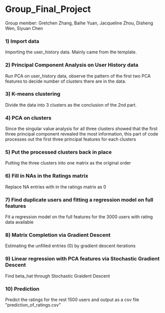 # Group_Final_Project
Group member: Gretchen Zhang, Baihe Yuan, Jacqueline Zhou, Disheng Wen, Siyuan Chen

### 1) Import data

Importing the user_history data. Mainly came from the template.

### 2) Principal Component Analysis on User History data

Run PCA on user_history data, observe the pattern of the first two PCA features to decide number of clusters there are in the data.

### 3) K-means clustering

Divide the data into 3 clusters as the conclusion of the 2nd part.

### 4) PCA on clusters

Since the singular value analysis for all three clusters showed that the first three principal component revealed the most information, this part of code processes out the first three principal features for each clusters

### 5) Put the processed clusters back in place

Putting the three clusters into one matrix as the original order

### 6) Fill in NAs in the Ratings matrix

Replace NA entries with in the ratings matrix as 0

### 7) Find duplicate users and fitting a regression model on full features

Fit a regression model on the full features for the 3000 users with rating data available

### 8) Matrix Completion via Gradient Descent

Estimating the unfilled entries (0) by gradient descent iterations

### 9) Linear regression with PCA features via Stochastic Gradient Descent

Find beta_hat through Stochastic Graident Descent

### 10) Prediction

Predict the ratings for the rest 1500 users and output as a csv file "prediction_of_ratings.csv"
